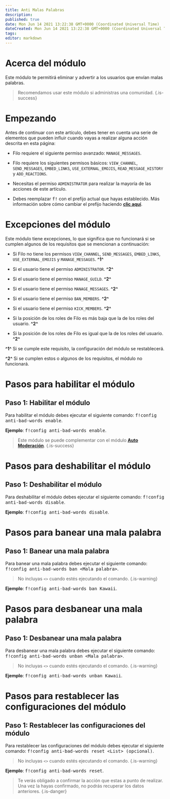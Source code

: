 ```yaml
---
title: Anti Malas Palabras
description:
published: true
date: Mon Jun 14 2021 13:22:38 GMT+0000 (Coordinated Universal Time)
dateCreated: Mon Jun 14 2021 13:22:38 GMT+0000 (Coordinated Universal Time)
tags:
editor: markdown
---
```


# Acerca del módulo

Este módulo te permitirá eliminar y advertir a los usuarios que envían malas palabras.

> Recomendamos usar este módulo si administras una comunidad.
{.is-success}

# Empezando

Antes de continuar con este artículo, debes tener en cuenta una serie de elementos que pueden influir cuando vayas a realizar alguna acción descrita en esta página:

- Filo requiere el siguiente permiso avanzado: ``MANAGE_MESSAGES``.

- Filo requiere los siguientes permisos básicos: ``VIEW_CHANNEL``, ``SEND_MESSAGES``, ``EMBED_LINKS``, ``USE_EXTERNAL_EMOJIS``, ``READ_MESSAGE_HISTORY`` y ``ADD_REACTIONS``.

- Necesitas el permiso ``ADMINISTRATOR`` para realizar la mayoría de las acciones de este artículo.

- Debes reemplazar <kbd>f!</kbd> con el prefijo actual que hayas establecido. Más información sobre cómo cambiar el prefijo haciendo **[clic aquí](https://wiki.filobot.xyz/es/modules/prefix)**.

# Excepciones del módulo

Este módulo tiene excepciones, lo que significa que no funcionará si se cumplen algunos de los requisitos que se mencionan a continuación:

- Si Filo no tiene los permisos ``VIEW_CHANNEL``, ``SEND_MESSAGES``, ``EMBED_LINKS``, ``USE_EXTERNAL_EMOJIS`` y ``MANAGE_MESSAGES``. **^1^**

- Si el usuario tiene el permiso ``ADMINISTRATOR``. **^2^**

- Si el usuario tiene el permiso ``MANAGE_GUILD``. **^2^**

- Si el usuario tiene el permiso ``MANAGE_MESSAGES``. **^2^**

- Si el usuario tiene el permiso ``BAN_MEMBERS``. **^2^**

- Si el usuario tiene el permiso ``KICK_MEMBERS``. **^2^**

- Si la posición de los roles de Filo es más baja que la de los roles del usuario. **^2^**

- Si la posición de los roles de Filo es igual que la de los roles del usuario. **^2^**

**^1^** Si se cumple este requisito, la configuración del módulo se restablecerá.

**^2^** Si se cumplen estos o algunos de los requisitos, el módulo no funcionará.

# Pasos para habilitar el módulo

## **Paso 1**: Habilitar el módulo

Para habilitar el módulo debes ejecutar el siguiente comando: <kbd>f!config anti-bad-words enable</kbd>.

**Ejemplo**: <kbd>f!config anti-bad-words enable</kbd>.

> Este módulo se puede complementar con el módulo **[Auto Moderación](https://wiki.filobot.xyz/es/modules/auto-moderation)**.
{.is-success}

# Pasos para deshabilitar el módulo

## **Paso 1**: Deshabilitar el módulo

Para deshabilitar el módulo debes ejecutar el siguiente comando: <kbd>f!config anti-bad-words disable</kbd>.

**Ejemplo**: <kbd>f!config anti-bad-words disable</kbd>.

# Pasos para banear una mala palabra

## **Paso 1**: Banear una mala palabra

Para banear una mala palabra debes ejecutar el siguiente comando: <kbd>f!config anti-bad-words ban \<Mala palabra></kbd>.

> No incluyas ``<>`` cuando estés ejecutando el comando.
{.is-warning}

**Ejemplo**: <kbd>f!config anti-bad-words ban Kawaii</kbd>.

# Pasos para desbanear una mala palabra

## **Paso 1**: Desbanear una mala palabra

Para desbanear una mala palabra debes ejecutar el siguiente comando: <kbd>f!config anti-bad-words unban \<Mala palabra></kbd>.

> No incluyas ``<>`` cuando estés ejecutando el comando.
{.is-warning}

**Ejemplo**: <kbd>f!config anti-bad-words unban Kawaii</kbd>.

# Pasos para restablecer las configuraciones del módulo

## **Paso 1**: Restablecer las configuraciones del módulo

Para restablecer las configuraciones del módulo debes ejecutar el siguiente comando: <kbd>f!config anti-bad-words reset \<List> (opcional)</kbd>.

> No incluyas ``<>`` cuando estés ejecutando el comando.
{.is-warning}

**Ejemplo**: <kbd>f!config anti-bad-words reset</kbd>.

> Te verás obligado a confirmar la acción que estas a punto de realizar. Una vez la hayas confirmado, no podrás recuperar los datos anteriores.
{.is-danger}
